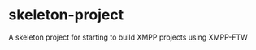 skeleton-project
================

A skeleton project for starting to build XMPP projects using XMPP-FTW
